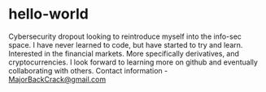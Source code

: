 # hello-world
Cybersecurity dropout looking to reintroduce myself into the info-sec space.
I have never learned to code, but have started to try and learn.
Interested in the financial markets. More specifically derivatives, and cryptocurrencies.
I look forward to learning more on github and eventually collaborating with others. 
Contact information - MajorBackCrack@gmail.com
